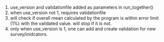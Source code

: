 1. use_version and validationfile added as parameters in run_together()
2. when use_version not 1, requires validationfile
3. will check if overall mean calculated by the program is within error limit (1%) with the validated value. will stop if it is not.
4. only when use_version is 1, one can add and create validation for new survey/inidcators.
